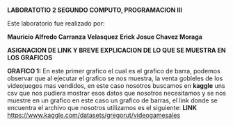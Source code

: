**LABORATOTIO 2 SEGUNDO COMPUTO, PROGRAMACION III**

Este laboratorio fue realizado por:

**Mauricio Alfredo Carranza Velasquez**
**Erick Josue Chavez Moraga**

**ASIGNACION DE LINK Y BREVE EXPLICACION DE LO QUE SE MUESTRA EN LOS GRAFICOS**

**GRAFICO 1:** En este primer grafico el cual es el grafico de barra, podemos observar que al ejecutar el grafico se nos muestra, la venta gobleles de los videojuegos mas vendidos, en este caso nosotros buscamos en **kaggle** uns csv que nos pudiera mostrar esos datos que nosotros necesitamos y se nos muestre en un grafico en este caso un grafico de barras, el link donde se encuentra el archivo que nosotros utilizamos es el siguiente:
**LINK** https://www.kaggle.com/datasets/gregorut/videogamesales

